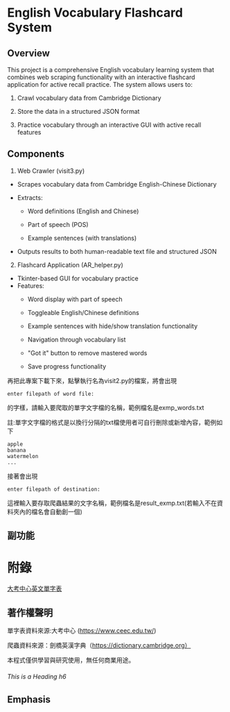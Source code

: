 # English Vocabulary Flashcard System

## Overview
This project is a comprehensive English vocabulary learning system that combines web scraping functionality with an interactive flashcard application for active recall practice. The system allows users to:

1. Crawl vocabulary data from Cambridge Dictionary

2. Store the data in a structured JSON format

3. Practice vocabulary through an interactive GUI with active recall features
## Components
1. Web Crawler (visit3.py)
   
 * Scrapes vocabulary data from Cambridge English-Chinese Dictionary
 * Extracts:
   * Word definitions (English and Chinese)
  
   * Part of speech (POS)
  
   * Example sentences (with translations)
   
 * Outputs results to both human-readable text file and structured JSON

2. Flashcard Application (AR_helper.py)
   
 * Tkinter-based GUI for vocabulary practice
 * Features:
   * Word display with part of speech
 
   * Toggleable English/Chinese definitions
 
   * Example sentences with hide/show translation functionality
 
   * Navigation through vocabulary list
 
   * "Got it" button to remove mastered words
 
   * Save progress functionality





再把此專案下載下來，點擊執行名為visit2.py的檔案，將會出現
```
enter filepath of word file:
```
的字樣，請輸入要爬取的單字文字檔的名稱，範例檔名是exmp_words.txt

註:單字文字檔的格式是以換行分隔的txt檔使用者可自行刪除或新增內容，範例如下
```
apple
banana
watermelon
...
```

接著會出現
```
enter filepath of destination:
```
這裡輸入要存取爬蟲結果的文字名稱，範例檔名是result_exmp.txt(若輸入不在資料夾內的檔名會自動創一個)



## 副功能

# 附錄

[大考中心英文單字表][1]

  [1]: https://www.ceec.edu.tw/xmdoc?xsmsid=0K213553204833715309        "游標顯示"
## 著作權聲明

單字表資料來源:大考中心 (https://www.ceec.edu.tw/)

爬蟲資料來源：劍橋英漢字典（https://dictionary.cambridge.org）

本程式僅供學習與研究使用，無任何商業用途。

###### This is a Heading h6

## Emphasis
